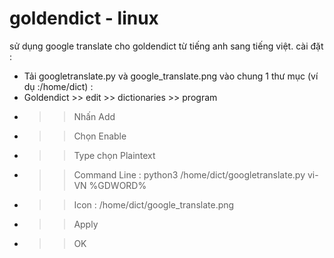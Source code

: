 # goldendict - linux 
sử dụng google translate cho goldendict từ tiếng anh sang tiếng việt.
cài đặt :
- Tải googletranslate.py và google_translate.png vào chung 1 thư mục (ví dụ :/home/dict) :
- Goldendict >> edit >> dictionaries >> program
- >> Nhấn Add
- >> Chọn Enable 
- >> Type chọn Plaintext
- >> Command Line : python3 /home/dict/googletranslate.py vi-VN %GDWORD%
- >> Icon : /home/dict/google_translate.png
- >> Apply
- >> OK
